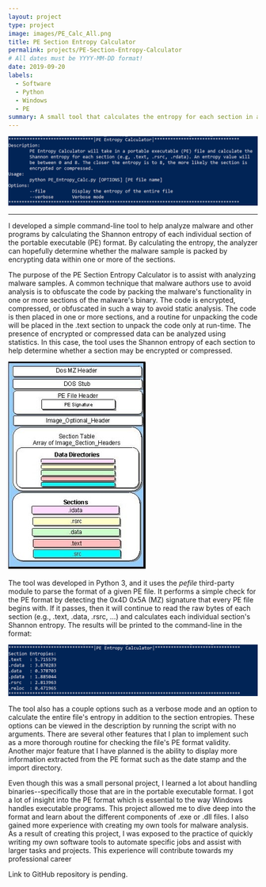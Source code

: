 ```yaml
---
layout: project
type: project
image: images/PE_Calc_All.png
title: PE Section Entropy Calculator
permalink: projects/PE-Section-Entropy-Calculator
# All dates must be YYYY-MM-DD format!
date: 2019-09-20
labels:
  - Software
  - Python
  - Windows
  - PE
summary: A small tool that calculates the entropy for each section in a portable executable file to help detect packed malware
---
```


<img class="ui image" src="../images/PE_Calc_Description.png">

<hr>

I developed a simple command-line tool to help analyze malware and other programs by calculating the Shannon entropy of each individual section of the portable executable (PE) format. By calculating the entropy, the analyzer can hopefully determine whether the malware sample is packed by encrypting data within one or more of the sections.

The purpose of the PE Section Entropy Calculator is to assist with analyzing malware samples. A common technique that malware authors use to avoid analysis is to obfuscate the code by packing the malware's functionality in one or more sections of the malware's binary. The code is encrypted, compressed, or obfuscated in such a way to avoid static analysis. The code is then placed in one or more sections, and a routine for unpacking the code will be placed in the .text section to unpack the code only at run-time. The presence of encrypted or compressed data can be analyzed using statistics. In this case, the tool uses the Shannon entropy of each section to help determine whether a section may be encrypted or compressed.

<img class="ui image" src="../images/PE_Calc_PE_Format.jpg">

The tool was developed in Python 3, and it uses the <em>pefile</em> third-party module to parse the format of a given PE file. It performs a simple check for the PE format by detecting the 0x4D 0x5A (MZ) signature that every PE file begins with. If it passes, then it will continue to read the raw bytes of each section (e.g., .text, .data, .rsrc, ...) and calculates each individual section's Shannon entropy. The results will be printed to the command-line in the format:

<img class="ui image" src="../images/PE_Calc_Normal.png" alt="Program ">

The tool also has a couple options such as a verbose mode and an option to calculate the entire file's entropy in addition to the section entropies. These options can be viewed in the description by running the script with no arguments. There are several other features that I plan to implement such as a more thorough routine for checking the file's PE format validity. Another major feature that I have planned is the ability to display more information extracted from the PE format such as the date stamp and the import directory.

Even though this was a small personal project, I learned a lot about handling binaries--specifically those that are in the portable executable format. I got a lot of insight into the PE format which is essential to the way Windows handles executable programs. This project allowed me to dive deep into the format and learn about the different components of .exe or .dll files. I also gained more experience with creating my own tools for malware analysis. As a result of creating this project, I was exposed to the practice of quickly writing my own software tools to automate specific jobs and assist with larger tasks and projects. This experience will contribute towards my professional career

Link to GitHub repository is pending.





